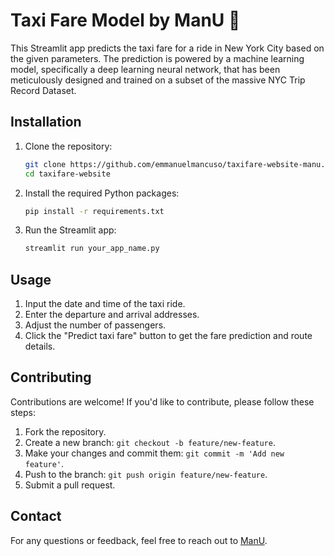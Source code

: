# Taxi Fare Model by ManU 🚕

This Streamlit app predicts the taxi fare for a ride in New York City based on the given parameters. 
The prediction is powered by a machine learning model, specifically a deep learning neural network, that has been meticulously designed and trained on a subset of the massive NYC Trip Record Dataset.


## Installation

1. Clone the repository:

    ```bash
    git clone https://github.com/emmanuelmancuso/taxifare-website-manu.git
    cd taxifare-website
    ```

2. Install the required Python packages:

    ```bash
    pip install -r requirements.txt
    ```

3. Run the Streamlit app:

    ```bash
    streamlit run your_app_name.py
    ```

## Usage

1. Input the date and time of the taxi ride.
2. Enter the departure and arrival addresses.
3. Adjust the number of passengers.
4. Click the "Predict taxi fare" button to get the fare prediction and route details.

## Contributing

Contributions are welcome! If you'd like to contribute, please follow these steps:

1. Fork the repository.
2. Create a new branch: `git checkout -b feature/new-feature`.
3. Make your changes and commit them: `git commit -m 'Add new feature'`.
4. Push to the branch: `git push origin feature/new-feature`.
5. Submit a pull request.

## Contact

For any questions or feedback, feel free to reach out to [ManU](https://www.linkedin.com/in/emmanuel-mancuso-89103225/).

